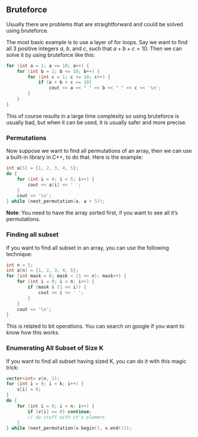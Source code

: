 ## Bruteforce

Usually there are problems that are straightforward and could be solved using bruteforce.

The most basic example is to use a layer of for loops. Say we want to find all 3 positive integers $a$, $b$, and $c$, such that $a + b + c = 10$. Then we can solve it by using bruteforce like this:

```c++
for (int a = 1; a <= 10; a++) {
    for (int b = 1; b <= 10; b++) {
        for (int c = 1; c <= 10; c++) {
            if (a + b + c == 10)
                cout << a << " " << b << " " << c << '\n';
        }
    }
}
```

This of course results in a large time complexity so using bruteforce is usually bad, but when it can be used, it is usually safer and more precise.

### Permutations

Now suppose we want to find all permutations of an array, then we can use a built-in library in C++, to do that. Here is the example:

```c++
int a[5] = {1, 2, 3, 4, 5};
do {
    for (int i = 0; i < 5; i++) {
        cout << a[i] << ' ';
    }
    cout << '\n';
} while (next_permutation(a, a + 5));
```
 
**Note**: You need to have the array sorted first, if you want to see all it’s permutations.

### Finding all subset

If you want to find all subset in an array, you can use the following technique:

```c++
int n = 5;
int a[n] = {1, 2, 3, 4, 5};
for (int mask = 0; mask < (1 << n); mask++) {
    for (int i = 0; i < n; i++) {
        if (mask & (1 << i)) {
            cout << i << ' ';
        }
    }
    cout << '\n';
}
```

This is related to bit operations. You can search on google if you want to know how this works.

### Enumerating All Subset of Size K

If you want to find all subset having sized K, you can do it with this magic trick:

```c++
vector<int> v(n, 1);
for (int i = 0; i < k; i++) {
    v[i] = 0;
}
do {
    for (int i = 0; i < n; i++) {
        if (v[i] == 0) continue;
        // do stuff with it's element
    }
} while (next_permutation(v.begin(), v.end()));
```
